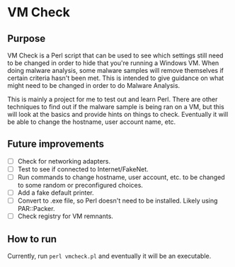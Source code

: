 # VM Check

## Purpose
VM Check is a Perl script that can be used to see which settings still need to be changed in order to hide that you're running a Windows VM. When doing malware analysis, some malware samples will remove themselves if certain criteria hasn't been met. This is intended to give guidance on what might need to be changed in order to do Malware Analysis.

This is mainly a project for me to test out and learn Perl. There are other techniques to find out if the malware sample is being ran on a VM, but this will look at the basics and provide hints on things to check. Eventually it will be able to change the hostname, user account name, etc. 


## Future improvements
- [ ] Check for networking adapters.
- [ ] Test to see if connected to Internet/FakeNet.
- [ ] Run commands to change hostname, user account, etc. to be changed to some random or preconfigured choices.
- [ ] Add a fake default printer.
- [ ] Convert to .exe file, so Perl doesn't need to be installed. Likely using PAR::Packer.
- [ ] Check registry for VM remnants.

## How to run
Currently, run `perl vmcheck.pl` and eventually it will be an executable.

